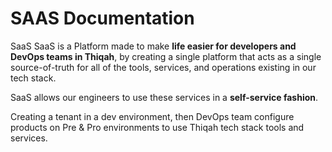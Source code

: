 # SAAS Documentation

SaaS SaaS is a Platform made to make **life easier for developers and DevOps teams in Thiqah**, by creating a single platform that acts as a single source-of-truth for all of the tools, services, and operations existing in our tech stack.

SaaS allows our engineers to use these services in a **self-service fashion**.

Creating a tenant in a dev environment, then DevOps team configure products on Pre & Pro environments to use Thiqah tech stack tools and services.




